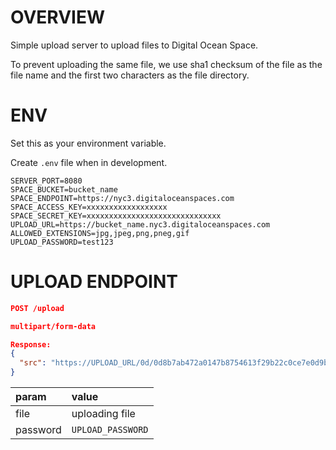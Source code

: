 OVERVIEW
==========
Simple upload server to upload files to Digital Ocean Space.

To prevent uploading the same file, we use sha1 checksum of the file as the file name and the first two characters as the file directory.


ENV
===============
Set this as your environment variable.

Create `.env` file when in development.
```
SERVER_PORT=8080
SPACE_BUCKET=bucket_name
SPACE_ENDPOINT=https://nyc3.digitaloceanspaces.com
SPACE_ACCESS_KEY=xxxxxxxxxxxxxxxxxx
SPACE_SECRET_KEY=xxxxxxxxxxxxxxxxxxxxxxxxxxxxxx
UPLOAD_URL=https://bucket_name.nyc3.digitaloceanspaces.com
ALLOWED_EXTENSIONS=jpg,jpeg,png,pneg,gif
UPLOAD_PASSWORD=test123
```

UPLOAD ENDPOINT
===============
```json
POST /upload

multipart/form-data

Response:
{
  "src": "https://UPLOAD_URL/0d/0d8b7ab472a0147b8754613f29b22c0ce7e0d9b0.jpg"
}
```

|param|value|
|:---|:---|
|file|uploading file|
|password|`UPLOAD_PASSWORD`|